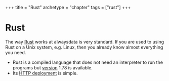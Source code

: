 +++
title = "Rust"
archetype = "chapter"
tags = ["rust"]
+++

# Rust

The way [Rust](https://www.rust-lang.org/) works at alwaysdata is very standard. If you are used to using Rust on a Unix system, e.g. Linux, then you already know almost everything you need.

- Rust is a compiled language that does not need an interpreter to run the programs but [version](languages/rust/configuration#version) 1.78 is available.
- Its [HTTP deployment](languages/rust/configuration#deployment-http) is simple.
